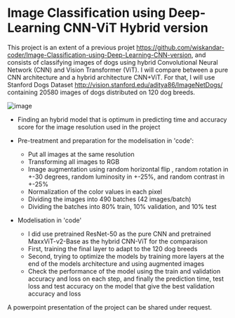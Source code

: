 # Image Classification using Deep-Learning CNN-ViT Hybrid version
This project is an extent of a previous projet https://github.com/wiskandar-coder/Image-Classification-using-Deep-Learning-CNN-version, and consists of classifying images of dogs using hybrid Convolutional Neural Network (CNN) and Vision Transformer (ViT). I will compare between a pure CNN architecture and a hybrid architecture CNN+ViT. For that, I will use Stanford Dogs Dataset http://vision.stanford.edu/aditya86/ImageNetDogs/ containing 20580 images of dogs distributed on 120 dog breeds.

![image](https://github.com/wiskandar-coder/Image-Classification-using-Deep-Learning-CNN-version/assets/64427335/e7d01161-4122-45e3-b300-19bdaa9fde2a)

- Finding an hybrid model that is optimum in predicting time and accuracy score for the image resolution used in the project
- Pre-treatment and preparation for the modelisation in 'code':
    - Put all images at the same resolution
    - Transforming all images to RGB
    - Image augmentation using random horizontal flip , random rotation in +-30 degrees, random luminosity in +-25%, and random contrast in +-25%
    - Normalization of the color values in each pixel
    - Dividing the images into 490 batches (42 images/batch)
    - Dividing the batches into 80% train, 10% validation, and 10% test
  
- Modelisation in 'code'
    - I did use pretrained ResNet-50 as the pure CNN and pretrained MaxxViT-v2-Base as the hybrid CNN-ViT for the comparaison
    - First, training the final layer to adapt to the 120 dog breeds
    - Second, trying to optimize the models by training more layers at the end of the models architecture and using augmented images
    - Check the performance of the model using the train and validation accuracy and loss on each step, and finally the prediction time, test loss and test accuracy on the model that give the best validation accuracy and loss

A powerpoint presentation of the project can be shared under request.
